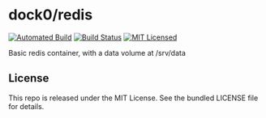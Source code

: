 dock0/redis
=======

[![Automated Build](http://img.shields.io/badge/automated-build-green.svg)](https://hub.docker.com/r/dock0/redis/)
[![Build Status](https://img.shields.io/circleci/project/dock0/redis/master.svg)](https://circleci.com/gh/dock0/redis)
[![MIT Licensed](http://img.shields.io/badge/license-MIT-green.svg)](https://tldrlegal.com/license/mit-license)

Basic redis container, with a data volume at /srv/data

## License

This repo is released under the MIT License. See the bundled LICENSE file for details.

